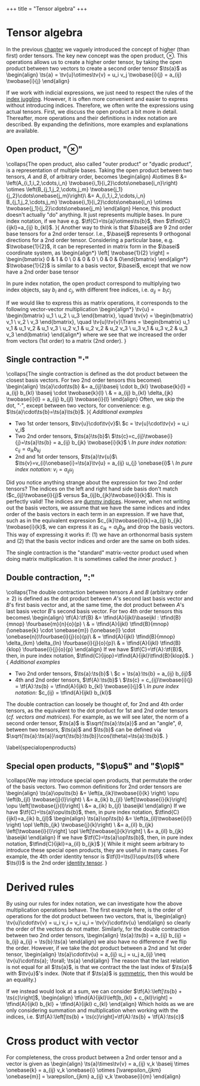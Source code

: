 +++
title = "Tensor algebra"
+++

# Tensor algebra
In the previous [chapter](/Theory/TensorIntro) we vaguely introduced the concept of higher (than first) order tensors. The key new concept was the open product, $\otimes$. This operations allows us to create a higher order tensor, by taking the open product between two vectors to create a second order tensor $\ts{a}$ as
\begin{align}
\ts{a} = \tv{u}\otimes\tv{v} = u_i v_j \twobase{i}{j} = a_{ij} \twobase{i}{j}
\end{align}

If we work with indicial expressions, we just need to respect the rules of the [index juggling](/Theory/IndexNotation/#index_juggling). However, it is often more convenient and easier to express without introducing indices. Therefore, we often write the expressions using actual tensors. First, we discuss the open product a bit more in detail. Thereafter, more operations and their definitions in index notation are described. By expanding the definitions, more examples and explanations are available. 

## Open product, "$\otimes$"
\collaps{The open product, also called "outer product" or "dyadic product", is a representation of multiple bases. Taking the open product between two tensors, $A$ and $B$, of arbitrary order, becomes
\begin{align}
A\otimes B &= \left(A_{i_1\,i_2,\cdots,i_n} \twobase{i_1}{i_2}\cdots\onebase{i_n}\right) \otimes \left(B_{j_1\,j_2,\cdots,j_m} \twobase{j_1}{j_2}\cdots\onebase{j_m}\right)\\
&= A_{i_1\,i_2,\cdots,i_n} B_{j_1\,j_2,\cdots,j_m} \twobase{i_1}{i_2}\cdots\onebase{i_n} \otimes \twobase{j_1}{j_2}\cdots\onebase{j_m}
\end{align}
Hence, this product doesn't actually "do" anything. It just represents multiple bases.
In pure index notation, if we have e.g. $\tf{C}=\ts{a}\otimes\ts{b}$, then $\tfind{C}{ijkl}=a_{ij} b_{kl}$.
}{
Another way to think is that $\baseij$ are 9 2nd order base tensors for a 2nd order tensor. I.e., $\baseij$ represents 9 orthogonal directions for a 2nd order tensor. Considering a particular base, e.g. $\twobase{1}{2}$, it can be represented in matrix form in the $\basei$ coordinate system, as
\begin{align*}
\left[ \twobase{1}{2} \right] = \begin{bmatrix} 0 & 1 & 0 \\ 0 & 0 & 0 \\ 0 & 0 & 0\end{bmatrix}
\end{align*}
$\twobase{1}{2}$ is similar to a basis vector, $\basei$, except that we now have a 2nd order base tensor

In pure index notation, the open product correspond to multiplying two index objects, say $b_i$ and $c_j$, with different free indices, i.e. $a_{ij} = b_i c_j$

If we would like to express this as matrix operations, it corresponds to the following vector-vector multiplication
\begin{align*}
\tv{u} = \begin{bmatrix} u_1 \\ u_2 \\ u_3 \end{bmatrix}, \quad
\tv{v} = \begin{bmatrix} v_1 \\ v_2 \\ v_3 \end{bmatrix}, \quad
\tv{u}\tv{v}\Trans = \begin{bmatrix} 
u_1 v_1 & u_1 v_2 & u_1 v_3 \\
u_2 v_1 & u_2 v_2 & u_2 v_3 \\
u_3 v_1 & u_3 v_2 & u_3 v_3 \end{bmatrix}
\end{align*}
where we see that we increased the order from vectors (1st order) to a matrix (2nd order). 
}


## Single contraction "$\cdot$"
\collaps{The single contraction is defined as the dot product between the closest basis vectors. For two 2nd order tensors this becomes\\
\begin{align}
\ts{a}\cdot\ts{b} &= a_{ij}\baseij \cdot b_{kl} \twobase{k}{l} = a_{ij} b_{kl} \baseij \cdot \twobase{k}{l} \\
& = a_{ij} b_{kl} \delta_{jk} \twobase{i}{l} = a_{ij} b_{jl} \twobase{i}{l}
\end{align}
Often, we skip the dot, "$\cdot$", except between two vectors, for convenience: e.g. $\ts{a}\cdot\ts{b}=\ts{a}\ts{b}$.
}{ *Additional examples*

* Two 1st order tensors, $\tv{u}\cdot\tv{v}$\\ $c = \tv{u}\cdot\tv{v} = u_i v_i$
* Two 2nd order tensors, $\ts{a}\ts{b}$\\ $\ts{c}=c_{ij}\twobase{i}{j}=\ts{a}\ts{b} = a_{ij} b_{jk} \twobase{i}{k}$ \\ *In pure index notation:* $c_{ij} = a_{ik} b_{kj}$
* 2nd and 1st order tensors, $\ts{a}\tv{u}$\\  $\ts{v}=v_{i}\onebase{i}=\ts{a}\tv{u} = a_{ij} u_{j} \onebase{i}$ \\ *In pure index notation:* $v_i=a_{ij} u_j$

Did you notice anything strange about the expression for two 2nd order tensors? The indices on the left and right hand side basis don't match ($c_{ij}\twobase{i}{j}$ versus $a_{ij}b_{jk}\twobase{i}{k}$). This is perfectly valid! The indices are [dummy indices](/Theory/IndexNotation/#index_juggling). However, when not writing out the basis vectors, we assume that we have the same indices and index order of the basis vectors in each term in an expression. If we have that, such as in the equivalent expression $c_{ik}\twobase{i}{k}=a_{ij} b_{jk} \twobase{i}{k}$, we can express it as $c_{ik} = a_{ij} b_{jk}$ and drop the basis vectors. This way of expressing it works if: (1) we have an orthonormal basis system and (2) that the basis vector indices and order are the same on both sides. 

The single contraction is the "standard" matrix-vector product used when doing matrix multiplication. It is sometimes called the *inner product*. 
}


## Double contraction, "$:$"
\collaps{The double contraction between tensors $A$ and $B$ (arbitrary order $\geq 2$) is defined as the dot product between $A$'s second last basis vector and $B$'s first basis vector and, at the same time, the dot product between $A$'s last basis vector $B$'s second basis vector. For two 4th order tensors this becomes\\
\begin{align}
\tf{A}:\tf{B} &= \tfind{A}{ijkl}\baseijkl : \tfind{B}{mnop} \fourbase{m}{n}{o}{p} \\
& = \tfind{A}{ijkl} \tfind{B}{mnop} (\onebase{k} \cdot \onebase{m}) (\onebase{l} \cdot \onebase{n})\fourbase{i}{j}{o}{p}\\
& = \tfind{A}{ijkl} \tfind{B}{mnop} \delta_{km} \delta_{ln} \fourbase{i}{j}{o}{p}\\
& = \tfind{A}{ijkl} \tfind{B}{klop} \fourbase{i}{j}{o}{p}
\end{align}
If we have $\tf{C}=\tf{A}:\tf{B}$, then, in pure index notation, $\tfind{C}{ijop}=\tfind{A}{ijkl}\tfind{B}{klop}$. 
}{ *Additional examples*

* Two 2nd order tensors, $\ts{a}:\ts{b}$ \\ $c = \ts{a}:\ts{b} = a_{ij} b_{ij}$
* 4th and 2nd order tensors, $\tf{A}:\ts{b}$ \\ $\ts{c} = c_{ij}\twobase{i}{j} = \tf{A}:\ts{b} = \tfind{A}{ijkl} b_{kl} \twobase{i}{j}$ \\ *In pure index notation:* $c_{ij} = \tfind{A}{ijkl} b_{kl}$

The double contraction can loosely be thought of, for 2nd and 4th order tensors, as the equivalent to the dot product for 1st and 2nd order tensors (*cf. vectors and matrices*). For example, as we will see later, the norm of a second order tensor, $\ts{a}$ is $\sqrt{\ts{a}:\ts{a}}$ and an "angle", $\theta$, between two tensors, $\ts{a}$ and $\ts{b}$ can be defined via $\sqrt{\ts{a}:\ts{a}}\sqrt{\ts{b}:\ts{b}}\cos(\theta)=\ts{a}:\ts{b}$.
}

\label{specialopenproducts}
## Special open products, "$\opu$" and "$\opl$"
\collaps{We may introduce special open products, that permutate the order of the basis vectors. Two common definitions for 2nd order tensors are
\begin{align}
\ts{a}\opu\ts{b} &= \left(a_{ik}\twobase{i}{k} \right) \opu \left(b_{jl} \twobase{j}{l}\right) \\
                 &= a_{ik} b_{jl} \left[\twobase{i}{k}\right] \opu \left[\twobase{j}{l}\right] \\
                 &= a_{ik} b_{jl} \baseijkl
\end{align}
If we have $\tf{C}=\ts{a}\opu\ts{b}$, then, in pure index notation, $\tfind{C}{ijkl}=a_{ik} b_{jl}$
\begin{align}
\ts{a}\opl\ts{b} &= \left(a_{il}\twobase{i}{l} \right) \opl \left(b_{jk} \twobase{j}{k}\right) \\
                 &= a_{il} b_{jk} \left[\twobase{i}{l}\right] \opl \left[\twobase{j}{k}\right] \\
                 &= a_{il} b_{jk} \baseijkl
\end{align}
If we have $\tf{C}=\ts{a}\opl\ts{b}$, then, in pure index notation, $\tfind{C}{ijkl}=a_{il} b_{jk}$
}{
  While it might seem arbitrary to introduce these special open products, they are useful in many cases. For example, the 4th order identity tensor is $\tf{I}=\ts{I}\opu\ts{I}$ where $\ts{I}$ is the 2nd order [identity tensor](/Theory/SpecialTensors). 
}


# Derived rules
By using our rules for index notation, we can investigate how the above multiplication operations behave. The first example here, is the order of operations for the dot product between two vectors, that is, 
\begin{align}
\tv{u}\cdot\tv{v} = u_i v_i = v_i u_i = \tv{v}\cdot\tv{u}
\end{align}
so clearly the order of the vectors do not matter. Similarly, for the double contraction between two 2nd order tensors, 
\begin{align}
\ts{a}:\ts{b} = a_{ij} b_{ij} = b_{ij} a_{ij} = \ts{b}:\ts{a}
\end{align}
we also have no difference if we flip the order. However, if we take the dot product between a 2nd and 1st order tensor, 
\begin{align}
\ts{a}\cdot\tv{u} = a_{ij} u_j = u_j a_{ij} \neq \tv{u}\cdot\ts{a}\; \forall\; \ts{a}
\end{align}
The reason that the last relation is not equal for all $\ts{a}$, is that we contract the the last index of $\ts{a}$ with $\tv{u}$'s index. (Note that if $\ts{a}$ is [symmetric](/Theory/TensorOperations#transposition), then this would be an equality.)

If we instead would look at a sum, we can consider $\tf{A}:\left[\ts{b} + \ts{c}\right]$,
\begin{align}
\tfind{A}{ijkl}\left[b_{kl} + c_{kl}\right] = \tfind{A}{ijkl} b_{kl} + \tfind{A}{ijkl} c_{kl}
\end{align}
Which holds as we are only considering summation and multiplication when working with the indices, i.e. $\tf{A}:\left[\ts{b} + \ts{c}\right]=\tf{A}:\ts{b} + \tf{A}:\ts{c}$

# Cross product with vector
For completeness, the cross product between a 2nd order tensor and a vector is given as 
\begin{align}
\ts{a}\times\tv{v} = a_{ij} v_k \baseij \times \onebase{k} = a_{ij} v_k \onebase{i} \otimes [\varepsilon_{jkm} \onebase{m}] = \varepsilon_{jkm} a_{ij} v_k \twobase{i}{m}
\end{align}